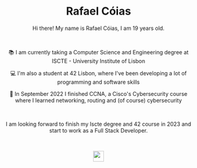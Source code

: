 <h1 align="center">Rafael Cóias</h1>

<div align="center">

<div align="center"></div>

<p align="center">Hi there! My name is Rafael Cóias, I am 19 years old.</p>

<br>

📚️  I am currently taking a Computer Science and Engineering degree at ISCTE - University Institute of Lisbon 

💻️  I'm also a student at 42 Lisbon, where I've been developing a lot of programming and software skills 

🔐️  In September 2022 I finished CCNA, a Cisco's Cybersecurity course where I learned networking, routing and (of course) cybersecurity 

<br>

<p align="center">I am looking forward to finish my Iscte degree and 42 course in 2023 and start to work as a Full Stack Developer.</p>

<br>

<a href= "https://rafaelcoias.com" align="center"><img align="center" src="https://img.shields.io/badge/-My Website-blue" height="28px"></a> 
</div>


